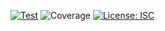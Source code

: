 [![Test](https://github.com/NickGaertner/NumberSet/actions/workflows/test.yml/badge.svg)](https://github.com/NickGaertner/NumberSet/actions/workflows/test.yml)
![Coverage](https://github.com/NickGaertner/NumberSet/badges/coverage-jest%20coverage.svg)
[![License: ISC](https://img.shields.io/badge/License-ISC-blue.svg)](https://opensource.org/licenses/ISC)
